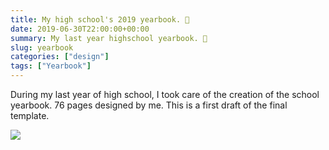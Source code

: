 ```yaml
---
title: My high school's 2019 yearbook. 📒
date: 2019-06-30T22:00:00+00:00
summary: My last year highschool yearbook. 📒
slug: yearbook
categories: ["design"]
tags: ["Yearbook"]
---
```


During my last year of high school, I took care of the creation of the school yearbook. 76 pages designed by me. This is a first draft of the final template.

![](/uploads/yearbook.jpg)